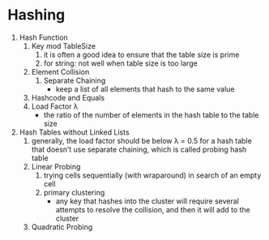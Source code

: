 # Hashing
1. Hash Function
    1. Key mod TableSize
        1. it is often a good idea to ensure that the table size is prime
        2. for string: not well when table size is too large
    2. Element Collision
        1. Separate Chaining
            - keep a list of all elements that hash to the same value
    3. Hashcode and Equals
    4. Load Factor λ
        - the ratio of the number of elements in the hash table to the table size
2. Hash Tables without Linked Lists
    1. generally, the load factor should be below λ = 0.5 for a hash table that doesn’t use separate chaining, which is called probing hash table
    2. Linear Probing
        1. trying cells sequentially (with wraparound) in search of an empty cell
        2. primary clustering
            - any key that hashes into the cluster will require several attempts to resolve the collision, and then it will add to the cluster
    3. Quadratic Probing 
